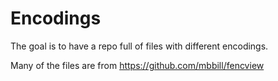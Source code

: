 # Encodings

The goal is to have a repo full of files with different encodings.

Many of the files are from https://github.com/mbbill/fencview
